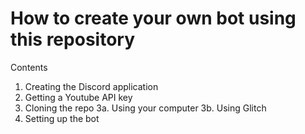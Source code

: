 # How to create your own bot using this repository

Contents
1. Creating the Discord application
2. Getting a Youtube API key
3. Cloning the repo
  3a. Using your computer
  3b. Using Glitch
4. Setting up the bot
